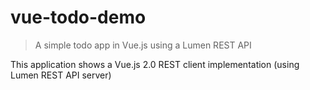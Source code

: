 # vue-todo-demo

> A simple todo app in Vue.js using a Lumen REST API

This application shows a Vue.js 2.0 REST client implementation (using Lumen REST API server)

